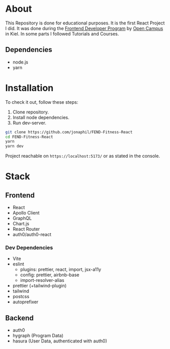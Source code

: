 # About

This Repository is done for educational purposes. It is the first React Project I did. It was done during the [Frontend Developer Program](https://edu.opencampus.sh/en/course/94) by [Open Campus](https://www.opencampus.sh) in Kiel. In some parts I followed Tutorials and Courses.

## Dependencies

- node.js
- yarn

# Installation

To check it out, follow these steps:

1. Clone repository.
1. Install node dependencies.
1. Run dev-server.
  
  ```bash
  git clone https://github.com/jonaphil/FEND-Fitness-React
  cd FEND-Fitness-React
  yarn
  yarn dev
  ```

Project reachable on `https://localhost:5173/` or as stated in the console.

# Stack

## Frontend

- React
- Apollo Client
- GraphQL
- Chart.js
- React Router
- auth0/auth0-react

### Dev Dependencies

- Vite
- eslint
  - plugins: prettier, react, import, jsx-a11y
  - config: prettier, airbnb-base
  - import-resolver-alias
- prettier (+tailwind-plugin)
- tailwind
- postcss
- autoprefixer
  
## Backend

- auth0
- hygraph (Program Data)
- hasura (User Data, authenticated with auth0)

